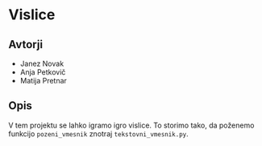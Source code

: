 # Vislice

## Avtorji

* Janez Novak
* Anja Petkovič
* Matija Pretnar

## Opis

V tem projektu se lahko igramo igro vislice.
To storimo tako, da poženemo funkcijo `pozeni_vmesnik` znotraj `tekstovni_vmesnik.py`.